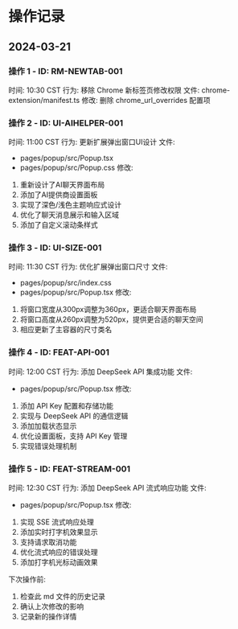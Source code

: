 # 操作记录

## 2024-03-21

### 操作 1 - ID: RM-NEWTAB-001
时间: 10:30 CST
行为: 移除 Chrome 新标签页修改权限
文件: chrome-extension/manifest.ts
修改: 删除 chrome_url_overrides 配置项

### 操作 2 - ID: UI-AIHELPER-001
时间: 11:00 CST
行为: 更新扩展弹出窗口UI设计
文件: 
- pages/popup/src/Popup.tsx
- pages/popup/src/Popup.css
修改: 
1. 重新设计了AI聊天界面布局
2. 添加了AI提供商设置面板
3. 实现了深色/浅色主题响应式设计
4. 优化了聊天消息展示和输入区域
5. 添加了自定义滚动条样式

### 操作 3 - ID: UI-SIZE-001
时间: 11:30 CST
行为: 优化扩展弹出窗口尺寸
文件: 
- pages/popup/src/index.css
- pages/popup/src/Popup.tsx
修改:
1. 将窗口宽度从300px调整为360px，更适合聊天界面布局
2. 将窗口高度从260px调整为520px，提供更合适的聊天空间
3. 相应更新了主容器的尺寸类名

### 操作 4 - ID: FEAT-API-001
时间: 12:00 CST
行为: 添加 DeepSeek API 集成功能
文件: 
- pages/popup/src/Popup.tsx
修改:
1. 添加 API Key 配置和存储功能
2. 实现与 DeepSeek API 的通信逻辑
3. 添加加载状态显示
4. 优化设置面板，支持 API Key 管理
5. 实现错误处理机制

### 操作 5 - ID: FEAT-STREAM-001
时间: 12:30 CST
行为: 添加 DeepSeek API 流式响应功能
文件: 
- pages/popup/src/Popup.tsx
修改:
1. 实现 SSE 流式响应处理
2. 添加实时打字机效果显示
3. 支持请求取消功能
4. 优化流式响应的错误处理
5. 添加打字机光标动画效果

下次操作前:
1. 检查此 md 文件的历史记录
2. 确认上次修改的影响
3. 记录新的操作详情 